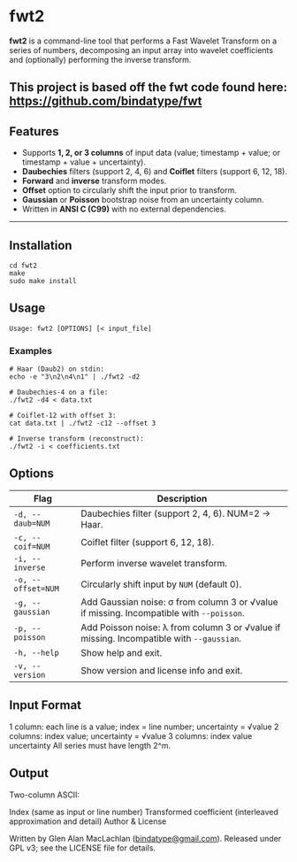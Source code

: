 # fwt2

**fwt2** is a command-line tool that performs a Fast Wavelet Transform on a series of numbers, decomposing an input array into wavelet coefficients and (optionally) performing the inverse transform.

This project is based off the fwt code found here:
https://github.com/bindatype/fwt
---

## Features

- Supports **1, 2, or 3 columns** of input data (value; timestamp + value; or timestamp + value + uncertainty).  
- **Daubechies** filters (support 2, 4, 6) and **Coiflet** filters (support 6, 12, 18).  
- **Forward** and **inverse** transform modes.  
- **Offset** option to circularly shift the input prior to transform.  
- **Gaussian** or **Poisson** bootstrap noise from an uncertainty column.  
- Written in **ANSI C (C99)** with no external dependencies.

---

## Installation

```
cd fwt2
make
sudo make install
```

## Usage

```
Usage: fwt2 [OPTIONS] [< input_file]
```

### Examples 
```
# Haar (Daub2) on stdin:
echo -e "3\n2\n4\n1" | ./fwt2 -d2

# Daubechies-4 on a file:
./fwt2 -d4 < data.txt

# Coiflet-12 with offset 3:
cat data.txt | ./fwt2 -c12 --offset 3

# Inverse transform (reconstruct):
./fwt2 -i < coefficients.txt
```


## Options
| Flag               | Description                                                                                   |
|--------------------|-----------------------------------------------------------------------------------------------|
| `-d, --daub=NUM`   | Daubechies filter (support 2, 4, 6). NUM=2 → Haar.                                             |
| `-c, --coif=NUM`   | Coiflet filter (support 6, 12, 18).                                                           |
| `-i, --inverse`    | Perform inverse wavelet transform.                                                            |
| `-o, --offset=NUM` | Circularly shift input by `NUM` (default 0).                                                   |
| `-g, --gaussian`   | Add Gaussian noise: σ from column 3 or √value if missing. Incompatible with `--poisson`.      |
| `-p, --poisson`    | Add Poisson noise: λ from column 3 or √value if missing. Incompatible with `--gaussian`.      |
| `-h, --help`       | Show help and exit.                                                                           |
| `-v, --version`    | Show version and license info and exit.                                                       |


## Input Format

1 column: each line is a value; index = line number; uncertainty = √value
2 columns: index value; uncertainty = √value
3 columns: index value uncertainty
All series must have length 2^m.

## Output

Two-column ASCII:

Index (same as input or line number)
Transformed coefficient (interleaved approximation and detail)
Author & License

Written by Glen Alan MacLachlan (bindatype@gmail.com).
Released under GPL v3; see the LICENSE file for details.



